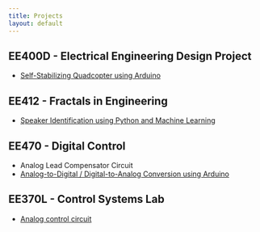 ```yaml
---
title: Projects
layout: default
---
```


## EE400D - Electrical Engineering Design Project ##
-  <a href="/projects/quadcopter">Self-Stabilizing Quadcopter using Arduino</a>


## EE412 - Fractals in Engineering ##
-  <a href="/projects/speakerid">Speaker Identification using Python and Machine Learning</a>

## EE470 - Digital Control ##
- Analog Lead Compensator Circuit
- <a href="/projects/adcdac">Analog-to-Digital / Digital-to-Analog Conversion using Arduino</a>

## EE370L - Control Systems Lab ##
-  <a href="/projects/controlsystemslab">Analog control circuit</a>
